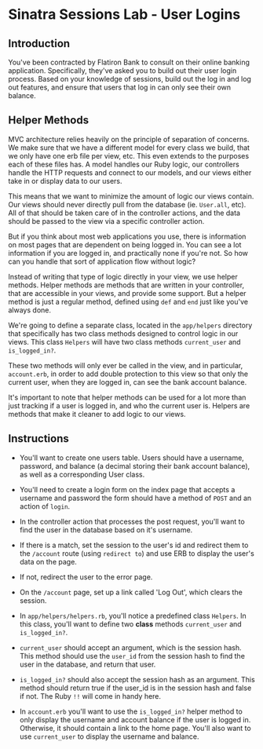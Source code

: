 # Sinatra Sessions Lab - User Logins

## Introduction

You've been contracted by Flatiron Bank to consult on their online banking application. Specifically, they've asked you to build out their user login process. Based on your knowledge of sessions, build out the log in and log out features, and ensure that users that log in can only see their own balance.

## Helper Methods

MVC architecture relies heavily on the principle of separation of concerns. We make sure that we have a different model for every class we build, that we only have one erb file per view, etc. This even extends to the purposes each of these files has. A model handles our Ruby logic, our controllers handle the HTTP requests and connect to our models, and our views either take in or display data to our users.

This means that we want to minimize the amount of logic our views contain. Our views should never directly pull from the database (ie. `User.all`, etc). All of that should be taken care of in the controller actions, and the data should be passed to the view via a specific controller action.

But if you think about most web applications you use, there is information on most pages that are dependent on being logged in. You can see a lot information if you are logged in, and practically none if you're not. So how can you handle that sort of application flow without logic?

Instead of writing that type of logic directly in your view, we use helper methods. Helper methods are methods that are written in your controller, that are accessible in your views, and provide some support. But a helper method is just a regular method, defined using `def` and `end` just like you've always done.


We're going to define a separate class, located in the `app/helpers` directory that specifically has two class methods designed to control logic in our views. This class `Helpers` will have two class methods `current_user` and `is_logged_in?`. 

These two methods will only ever be called in the view, and in particular, `account.erb`, in order to add double protection to this view so that only the current user, when they are logged in, can see the bank account balance.

It's important to note that helper methods can be used for a lot more than just tracking if a user is logged in, and who the current user is. Helpers are methods that make it cleaner to add logic to our views.

## Instructions

+ You'll want to create one users table. Users should have a username, password, and balance (a decimal storing their bank account balance), as well as a corresponding User class.

+ You'll need to create a login form on the index page that accepts a username and password the form should have a method of `POST` and an action of `login`.

+ In the controller action that processes the post request, you'll want to find the user in the database based on it's username. 

+ If there is a match, set the session to the user's id and redirect them to the `/account` route (using `redirect to`) and use ERB to display the user's data on the page.

+ If not, redirect the user to the error page.

+ On the `/account` page, set up a link called 'Log Out', which clears the session.

+ In `app/helpers/helpers.rb`, you'll notice a predefined class `Helpers`. In this class, you'll want to define two **class** methods `current_user` and `is_logged_in?`. 

+ `current_user` should accept an argument, which is the session hash. This method should use the `user_id` from the session hash to find the user in the database, and return that user.

+ `is_logged_in?` should also accept the session hash as an argument. This method should return true if the user_id is in the session hash and false if not. The Ruby `!!` will come in handy here.

+ In `account.erb` you'll want to use the `is_logged_in?` helper method to only display the username and account balance if the user is logged in. Otherwise, it should contain a link to the home page. You'll also want to use `current_user` to display the username and balance. 


